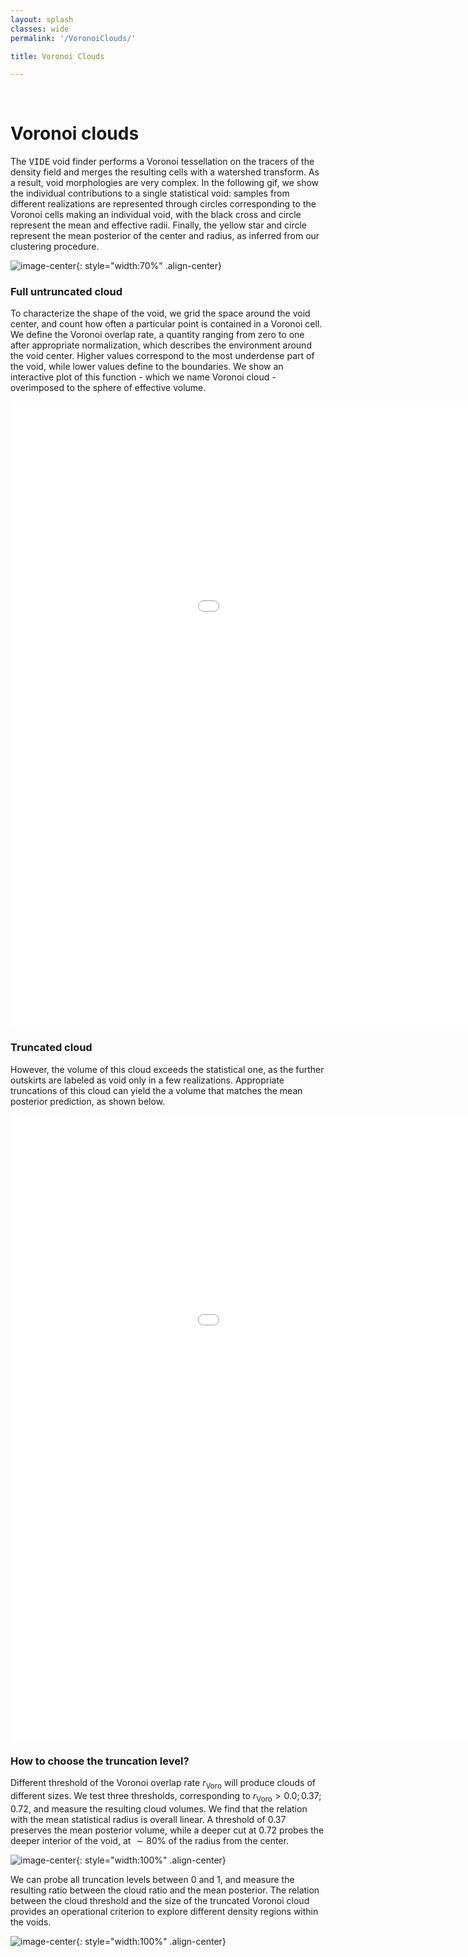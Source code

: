 ```yaml
---
layout: splash
classes: wide
permalink: '/VoronoiClouds/'

title: Voronoi Clouds

---
```


<br>

# Voronoi clouds


The <tt>VIDE</tt> void finder performs a Voronoi tessellation on the tracers of the density field and merges the resulting cells with a watershed transform. As a result, void morphologies are very complex. In the following gif, we show the individual contributions to a single statistical void: samples from different realizations are represented through circles corresponding to the Voronoi cells making an individual void, with the black cross and circle represent the mean and effective radii. Finally, the yellow star and circle represent the mean posterior of the center and radius, as inferred from our clustering procedure.

![image-center](../assets/gifs/void_10_VoronoiCells_avg_field.gif){: style="width:70%" .align-center}


### Full untruncated cloud


To characterize the shape of the void, we grid the space around the void center, and count how often a particular point is contained in a Voronoi cell. We define the Voronoi overlap rate, a quantity ranging from zero to one after appropriate normalization, which describes the environment around the void center. Higher values correspond to the most underdense part of the void, while lower values define to the boundaries. We show an interactive plot of this function - which we name Voronoi cloud - overimposed to the sphere of effective volume. 



<div>
  <iframe id="singleVoidUntruncated"
    title="Untruncated cloud"
    src="../assets/html_files/void_10_Voronoi_cloud_N32.html"
    width='1200'
    height='1000'
    frameborder='0'
    >
  </iframe>
</div>




### Truncated cloud

However, the volume of this cloud exceeds the statistical one, as the further outskirts are labeled as void only in a few realizations. Appropriate truncations of this cloud can yield the a volume that matches the mean posterior prediction, as shown below.


<div>
  <iframe id="singleVoidTruncated"
    title="Untruncated cloud"
    src="../assets/html_files/void_10_Voronoi_cloud_N32_pmin0.37.html"
    width='1200'
    height='1000'
    frameborder='0'
    >
  </iframe>
</div>


### How to choose the truncation level?


Different threshold of the Voronoi overlap rate $r_\text{Voro}$ will produce clouds of different sizes. We test three thresholds, corresponding to $r_\text{Voro} > 0.0; 0.37; 0.72$, and measure the resulting cloud volumes. We find that the relation with the mean statistical radius is overall linear. A threshold of $0.37$ preserves the mean posterior volume, while a deeper cut at $0.72$ probes the deeper interior of the void, at $\sim 80\%$ of the radius from the center.


![image-center](../assets/images/volume_comparison.png){: style="width:100%" .align-center}


We can probe all truncation levels between 0 and 1, and measure the resulting ratio between the cloud ratio and the mean posterior. The relation between the cloud threshold and the size of the truncated Voronoi cloud provides an operational criterion to explore different density regions within the voids.


![image-center](../assets/images/min_Voronoi_rate_vs_radius_with_clouds.png){: style="width:100%" .align-center}
